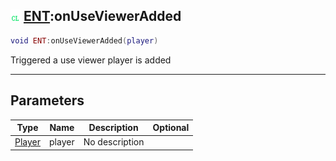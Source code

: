 ## ![client](.gitbook/assets/client.png) [ENT](./readme/ENT/README.md):onUseViewerAdded

```lua
void ENT:onUseViewerAdded(player)
```

Triggered a use viewer player is added

------
## Parameters

| Type   | Name | Description | Optional |
| ------ | ---- | ----------- | -------: |
| [Player](./readme/Player/README.md) | player | No description |  |

